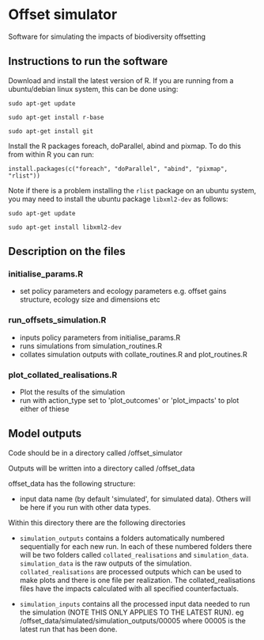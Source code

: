 Offset simulator
================

Software for simulating the impacts of biodiversity offsetting 


Instructions to run the software
---------------------------------

Download and install the latest version of R. If you are running from a ubuntu/debian linux system, this can be done using:

`sudo apt-get update`

`sudo apt-get install r-base`

`sudo apt-get install git`


Install the R packages foreach, doParallel, abind and pixmap. To do this from within R you can run:

`install.packages(c("foreach", "doParallel", "abind", "pixmap", "rlist"))`

Note if there is a problem installing the `rlist` package on an ubuntu system, you may need to install the ubuntu package `libxml2-dev` as follows:

`sudo apt-get update`

`sudo apt-get install libxml2-dev`


Description on the files
------------------------

### initialise_params.R 

* set policy parameters and ecology parameters e.g. offset gains structure, ecology size and dimensions etc


### run_offsets_simulation.R 

* inputs policy parameters from initialise_params.R
* runs simulations from simulation_routines.R
* collates simulation outputs with collate_routines.R and plot_routines.R


### plot_collated_realisations.R

* Plot the results of the simulation
* run with action_type set to 'plot_outcomes' or 'plot_impacts' to plot either of thiese


Model outputs
--------------

Code should be in a directory called <base dire>/offset_simulator

Outputs will be written into a directory called <base dire>/offset_data

offset_data has the following structure:

* input data name (by default 'simulated', for simulated data). Others will be here if you run with other data types.

Within this directory there are the following directories 

- `simulation_outputs` contains a folders automatically numbered sequentially for each new run. In each of these numbered folders there will be two folders called `collated_realisations` and `simulation_data`.  `simulation_data` is the raw outputs of the simulation. `collated_realisations` are processed outputs which can be used to make plots and there is one file per realization. The collated_realisations files have the impacts calculated with all specified counterfactuals. 

- `simulation_inputs` contains all the processed input data needed to run the simulation (NOTE THIS ONLY APPLIES TO THE LATEST RUN). eg <base dire>/offset_data/simulated/simulation_outputs/00005 where 00005 is the latest run that has been done.





